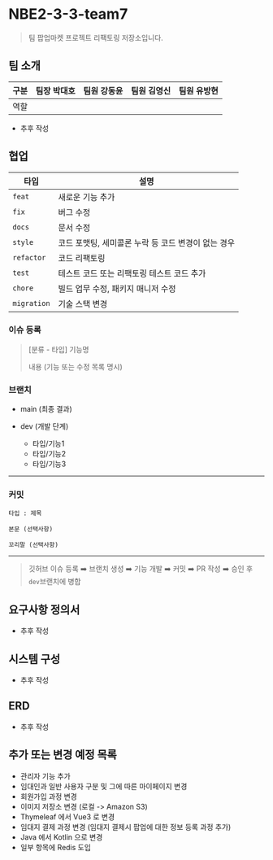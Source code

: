 # NBE2-3-3-team7
> 팀 팝업마켓 프로젝트 리팩토링 저장소입니다.

## 팀 소개

| 구분 | 팀장 박대호 | 팀원 강동윤 | 팀원 김영신 | 팀원 유방현 |
|-----|------------|------------|------------|------------|
| 역할 |           |           |           |           |

- 추후 작성

## 협업
| 타입  | 설명                                   |
|------------|----------------------------------------|
| `feat`     | 새로운 기능 추가                       |
| `fix`      | 버그 수정                              |
| `docs`     | 문서 수정                              |
| `style`    | 코드 포맷팅, 세미콜론 누락 등 코드 변경이 없는 경우 |
| `refactor` | 코드 리팩토링                          |
| `test`     | 테스트 코드 또는 리팩토링 테스트 코드 추가 |
| `chore`    | 빌드 업무 수정, 패키지 매니저 수정      |
| `migration`    | 기술 스택 변경      |

### 이슈 등록
> [분류 - 타입] 기능명
> 
> 내용 (기능 또는 수정 목록 명시)


### 브랜치

- main (최종 결과)

- dev (개발 단계)
    - 타입/기능1
    - 타입/기능2
    - 타입/기능3

---
### 커밋

```
타입 : 제목

본문 (선택사항)

꼬리말 (선택사항)
```
---

> 깃허브 이슈 등록 ➡️ 브랜치 생성 ➡️ 기능 개발 ➡️ 커밋 ➡️ PR 작성 ➡️ 승인 후 `dev`브랜치에 병합

## 요구사항 정의서

- 추후 작성

## 시스템 구성

- 추후 작성

## ERD

- 추후 작성

## 추가 또는 변경 예정 목록

- 관리자 기능 추가
- 임대인과 일반 사용자 구분 및 그에 따른 마이페이지 변경
- 회원가입 과정 변경
- 이미지 저장소 변경 (로컬 -> Amazon S3)
- Thymeleaf 에서 Vue3 로 변경
- 임대지 결제 과정 변경 (임대지 결제시 팝업에 대한 정보 등록 과정 추가)
- Java 에서 Kotlin 으로 변경
- 일부 항목에 Redis 도입
